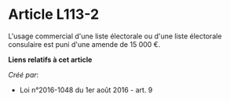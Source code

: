 # Article L113-2

L'usage commercial d'une liste électorale ou d'une liste électorale consulaire est puni d'une amende de 15 000 €.

**Liens relatifs à cet article**

_Créé par_:

  - Loi n°2016-1048 du 1er août 2016 - art. 9
